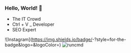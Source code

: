 ### Hello, World! 👋


- The IT Crowd
- Ctrl + V _ Developer
- SEO Expert

![Instagram](https://img.shields.io/badge/<Badge Text>-<Background Color>?style=for-the-badge&logo=<Icon Name>&logoColor=<Logo Color>)
![runcmd](https://runcmd.ru/RUNCMD-000000?style=for-the-badge&logoColor=white)

